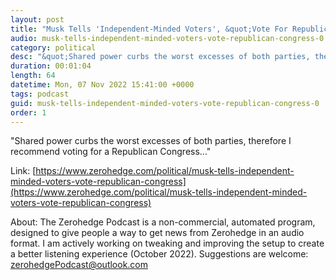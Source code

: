 ```yaml
---
layout: post
title: "Musk Tells 'Independent-Minded Voters', &quot;Vote For Republican Congress&quot;"
audio: musk-tells-independent-minded-voters-vote-republican-congress-0
category: political
desc: "&quot;Shared power curbs the worst excesses of both parties, therefore I recommend voting for a Republican Congress...&quot;"
duration: 00:01:04
length: 64
datetime: Mon, 07 Nov 2022 15:41:00 +0000
tags: podcast
guid: musk-tells-independent-minded-voters-vote-republican-congress-0
order: 1
---
```

&quot;Shared power curbs the worst excesses of both parties, therefore I recommend voting for a Republican Congress...&quot;

Link: [https://www.zerohedge.com/political/musk-tells-independent-minded-voters-vote-republican-congress](https://www.zerohedge.com/political/musk-tells-independent-minded-voters-vote-republican-congress)

About: The Zerohedge Podcast is a non-commercial, automated program, designed to give people a way to get news from Zerohedge in an audio format.  I am actively working on tweaking and improving the setup to create a better listening experience (October 2022).  Suggestions are welcome: [zerohedgePodcast@outlook.com](mailto:zerohedgePodcast@outlook.com)